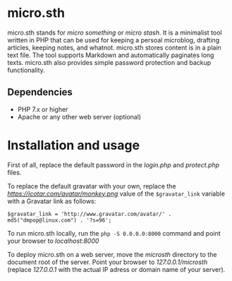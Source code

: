 # micro.sth

micro.sth stands for _micro something_ or _micro stash_. It is a minimalist tool written in PHP that can be used for keeping a persoal microblog, drafting articles, keeping notes, and whatnot. micro.sth stores content is in a plain text file. The tool supports Markdown and automatically paginates long texts. micro.sth also provides simple password protection and backup functionality.

## Dependencies

- PHP 7.x or higher
- Apache or any other web server (optional)

# Installation and usage

First of all, replace the default password in the _login.php_ and _protect.php_ files.

To replace the default gravatar with your own, replace the _https://icotar.com/avatar/monkey.png_ value of the `$gravatar_link` variable with a Gravatar link as follows:

    $gravatar_link = 'http://www.gravatar.com/avatar/' . md5("dmpop@linux.com") . '?s=96';

To run micro.sth locally, run the `php -S 0.0.0.0:8000` command and point your browser to *localhost:8000*

To deploy micro.sth on a web server, move the *microsth* directory to the document root of the server. Point your browser to *127.0.0.1/microsth* (replace *127.0.0.1* with the actual IP adress or domain name of your server).
